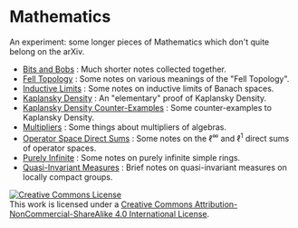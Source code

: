 # Mathematics

An experiment: some longer pieces of Mathematics which don't quite belong on the arXiv.

- [Bits and Bobs](https://github.com/MatthewDaws/Mathematics/tree/master/Bits-n-Bobs) : Much shorter notes collected together.
- [Fell Topology](https://github.com/MatthewDaws/Mathematics/tree/master/Fell-Topology) : Some notes on various meanings of the "Fell Topology".
- [Inductive Limits](https://github.com/MatthewDaws/Mathematics/tree/master/Inductive-Limits) : Some notes on inductive limits of Banach spaces.
- [Kaplansky Density](https://github.com/MatthewDaws/Mathematics/tree/master/Kaplansky) : An "elementary" proof of Kaplansky Density.
- [Kaplansky Density Counter-Examples](https://github.com/MatthewDaws/Mathematics/tree/master/Kaplansky2) : Some counter-examples to Kaplansky Density.
- [Multipliers](https://github.com/MatthewDaws/Mathematics/tree/master/Multipliers) : Some things about multipliers of algebras.
- [Operator Space Direct Sums](https://github.com/MatthewDaws/Mathematics/tree/master/OS-Direct-Sums) : Some notes on the $\ell^{\infty}$ and $\ell^1$ direct sums of operator spaces.
- [Purely Infinite](https://github.com/MatthewDaws/Mathematics/tree/master/Purely-Infinite) : Some notes on purely infinite simple rings.
- [Quasi-Invariant Measures](https://github.com/MatthewDaws/Mathematics/tree/master/Quasi-Inv-Measures) : Brief notes on quasi-invariant measures on locally compact groups.

<a rel="license" href="http://creativecommons.org/licenses/by-nc-sa/4.0/"><img alt="Creative Commons License" style="border-width:0" src="https://i.creativecommons.org/l/by-nc-sa/4.0/88x31.png" /></a><br />This work is licensed under a <a rel="license" href="http://creativecommons.org/licenses/by-nc-sa/4.0/">Creative Commons Attribution-NonCommercial-ShareAlike 4.0 International License</a>.